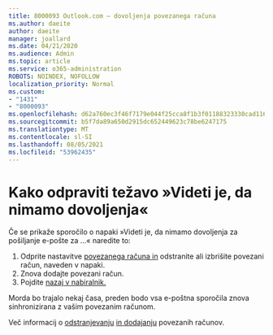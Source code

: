 ```yaml
---
title: 8000093 Outlook.com – dovoljenja povezanega računa
ms.author: daeite
author: daeite
manager: joallard
ms.date: 04/21/2020
ms.audience: Admin
ms.topic: article
ms.service: o365-administration
ROBOTS: NOINDEX, NOFOLLOW
localization_priority: Normal
ms.custom:
- "1431"
- "8000093"
ms.openlocfilehash: d62a760ec3f46f7179e044f25cca8f1b3f01188323330cad11671311eef002e6
ms.sourcegitcommit: b5f7da89a650d2915dc652449623c78be6247175
ms.translationtype: MT
ms.contentlocale: sl-SI
ms.lasthandoff: 08/05/2021
ms.locfileid: "53962435"
---
```

# <a name="how-to-fix-it-looks-like-we-dont-have-permission"></a>Kako odpraviti težavo »Videti je, da nimamo dovoljenja«

Če se prikaže sporočilo o napaki »Videti je, da nimamo dovoljenja za pošiljanje e-pošte za ...« naredite to:

1. Odprite nastavitve [povezanega računa in](https://outlook.live.com/mail/options/mail/accounts) odstranite ali izbrišite povezani račun, naveden v napaki.
2. Znova dodajte povezani račun.
3. Pojdite [nazaj v nabiralnik.](https://outlook.live.com/mail/inbox)

Morda bo trajalo nekaj časa, preden bodo vsa e-poštna sporočila znova sinhronizirana z vašim povezanim računom.

Več informacij o [odstranjevanju](https://support.office.com/article/0b9a6b95-ff1b-46c1-bf60-d6b3b82c5ac8?wt.mc_id=Office_Outlook_com_Alchemy) [in dodajanju](https://support.office.com/article/c5224df4-5885-4e79-91ba-523aa743f0ba?wt.mc_id=Office_Outlook_com_Alchemy) povezanih računov.